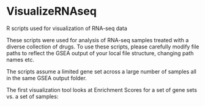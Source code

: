 # VisualizeRNAseq
R scripts used for visualization of RNA-seq data

These scripts were used for analysis of RNA-seq samples treated with a diverse collection of drugs.  To use these scripts, please carefully modify file paths to reflect the GSEA output of your local file structure, changing path names etc. 

The scripts assume a limited gene set across a large number of samples all in the same GSEA output folder.

The first visualization tool looks at Enrichment Scores for a set of gene sets vs. a set of samples:

